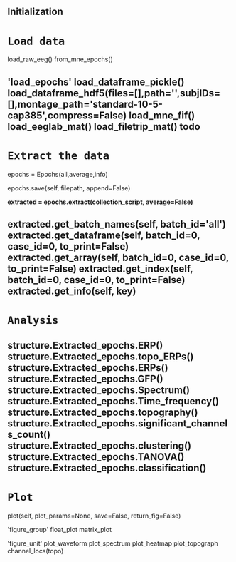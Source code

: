 ## Initialization


# `Load data`
load_raw_eeg()
from_mne_epochs()

'load_epochs'
load_dataframe_pickle()
load_dataframe_hdf5(files=[],path='',subjIDs=[],montage_path='standard-10-5-cap385',compress=False)
load_mne_fif()
load_eeglab_mat()
load_filetrip_mat() todo
---

# `Extract the data`
epochs = Epochs(all,average,info)

epochs.save(self, filepath, append=False)

**extracted = epochs.extract(collection_script, average=False)**

extracted.get_batch_names(self, batch_id='all')
extracted.get_dataframe(self, batch_id=0, case_id=0, to_print=False)
extracted.get_array(self, batch_id=0, case_id=0, to_print=False)
extracted.get_index(self, batch_id=0, case_id=0, to_print=False)
extracted.get_info(self, key)
---

# `Analysis`
structure.Extracted_epochs.ERP()
structure.Extracted_epochs.topo_ERPs()
structure.Extracted_epochs.ERPs()
structure.Extracted_epochs.GFP()
structure.Extracted_epochs.Spectrum()
structure.Extracted_epochs.Time_frequency()
structure.Extracted_epochs.topography()
structure.Extracted_epochs.significant_channels_count()
structure.Extracted_epochs.clustering()
structure.Extracted_epochs.TANOVA()
structure.Extracted_epochs.classification()
---

# `Plot`

plot(self, plot_params=None, save=False, return_fig=False)

'figure_group'
float_plot
matrix_plot

'figure_unit'
plot_waveform
plot_spectrum
plot_heatmap
plot_topograph
channel_locs(topo)
